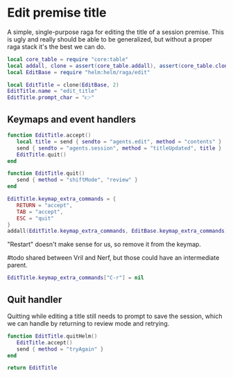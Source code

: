 # Edit premise title

A simple, single\-purpose raga for editing the title of a session premise\.
This is ugly and really should be able to be generalized, but without a
proper raga stack it's the best we can do\.


```lua
local core_table = require "core:table"
local addall, clone = assert(core_table.addall), assert(core_table.clone)
local EditBase = require "helm:helm/raga/edit"

local EditTitle = clone(EditBase, 2)
EditTitle.name = "edit_title"
EditTitle.prompt_char = "👉"
```


## Keymaps and event handlers

```lua
function EditTitle.accept()
   local title = send { sendto = "agents.edit", method = "contents" }
   send { sendto = "agents.session", method = "titleUpdated", title }
   EditTitle.quit()
end

function EditTitle.quit()
   send { method = "shiftMode", "review" }
end

EditTitle.keymap_extra_commands = {
   RETURN = "accept",
   TAB = "accept",
   ESC = "quit"
}
addall(EditTitle.keymap_extra_commands, EditBase.keymap_extra_commands)
```

"Restart" doesn't make sense for us, so remove it from the keymap\.

\#todo
shared between Vril and Nerf, but those could have an intermediate parent\.

```lua
EditTitle.keymap_extra_commands["C-r"] = nil
```


## Quit handler

Quitting while editing a title still needs to prompt to save the session,
which we can handle by returning to review mode and retrying\.

```lua
function EditTitle.quitHelm()
   EditTitle.accept()
   send { method = "tryAgain" }
end
```


```lua
return EditTitle
```